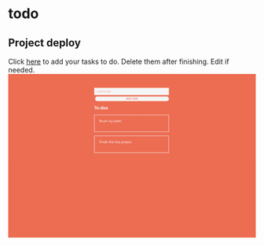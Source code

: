 # todo

## Project deploy
Click [here](https://deploy--taupe-torte-d4701b.netlify.app/) to add your tasks to do.
Delete them after finishing. Edit if needed.
![Preview](/public/image.png)